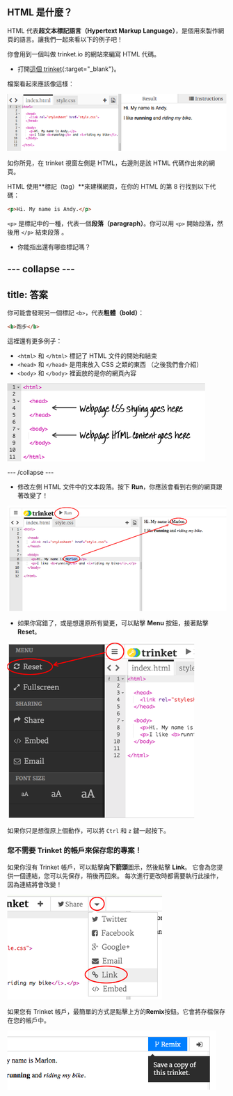 ## HTML 是什麼？

HTML 代表**超文本標記語言（Hypertext Markup Language）**，是個用來製作網頁的語言。讓我們一起來看以下的例子吧！

你會用到一個叫做 trinket.io 的網站來編寫 HTML 代碼。

+ 打開[這個 trinket](https://trinket.io/html/3d390f9f7c){:target="_blank"}。

檔案看起來應該像這樣︰

![截圖](images/birthday-starter.png)

如你所見，在 trinket 視窗左側是 HTML，右邊則是該 HTML 代碼作出來的網頁。

HTML 使用**標記（tag）**來建構網頁，在你的 HTML 的第 8 行找到以下代碼：

```html
<p>Hi. My name is Andy.</p>
```

`<p>` 是標記中的一種，代表一個**段落（paragraph）**。你可以用 `<p>` 開始段落，然後用 `</p>` 結束段落 。

+ 你能指出還有哪些標記嗎？

--- collapse ---
---
title: 答案
---

你可能會發現另一個標記 `<b>`，代表**粗體（bold）**：

```html
<b>跑步</b>
```

這裡還有更多例子：

+ `<html>` 和 `</html>` 標記了 HTML 文件的開始和結束
+ `<head>` 和 `</head>` 是用來放入 CSS 之類的東西 （之後我們會介紹）
+ `<body>` 和 `</body>` 裡面放的是你的網頁內容

![截圖](images/birthday-head-body.png)

--- /collapse ---

+ 修改左側 HTML 文件中的文本段落。按下 **Run**，你應該會看到右側的網頁跟著改變了！

![截圖](images/birthday-edit-html.png)

+ 如果你寫錯了，或是想還原所有變更，可以點擊 **Menu** 按鈕，接著點擊 **Reset**。

![截圖](images/birthday-reset.png)

如果你只是想復原上個動作，可以將 `Ctrl` 和 `z` 鍵一起按下。

### 您不需要 Trinket 的帳戶來保存您的專案！

如果你沒有 Trinket 帳戶，可以點擊**向下箭頭**圖示，然後點擊 **Link**。 它會為您提供一個連結，您可以先保存，稍後再回來。 每次進行更改時都需要執行此操作，因為連結將會改變！

![截圖](images/birthday-link.png)

如果您有 Trinket 帳戶，最簡單的方式是點擊上方的**Remix**按鈕。它會將存檔保存在您的帳戶中。

![截圖](images/birthday-remix.png)